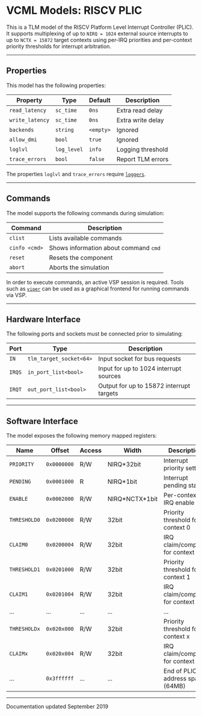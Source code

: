 # VCML Models: RISCV PLIC
This is a TLM model of the RISCV Platform Level Interrupt Controller (PLIC). It
supports multiplexing of up to `NIRQ = 1024` external source interrupts to up
to `NCTX = 15872` target contexts using per-IRQ priorities and per-context
priority thresholds for interrupt arbitration.

----
## Properties
This model has the following properties:

| Property        | Type        | Default    | Description                   |
| --------------- | ----------- | ---------- | ----------------------------- |
| `read_latency`  | `sc_time`   | `0ns`      | Extra read delay              |
| `write_latency` | `sc_time`   | `0ns`      | Extra write delay             |
| `backends`      | `string`    | `<empty>`  | Ignored                       |
| `allow_dmi`     | `bool`      | `true`     | Ignored                       |
| `loglvl`        | `log_level` | `info`     | Logging threshold             |
| `trace_errors`  | `bool`      | `false`    | Report TLM errors             |

The properties `loglvl` and `trace_errors` require [`loggers`](../logging.md).

----
## Commands
The model supports the following commands during simulation:

| Command       | Description                           |
| ------------- | ------------------------------------- |
| `clist`       | Lists available commands              |
| `cinfo <cmd>` | Shows information about command `cmd` |
| `reset`       | Resets the component                  |
| `abort`       | Aborts the simulation                 |

In order to execute commands, an active VSP session is required. Tools such
as [`viper`](https://www.machineware.de) can be used as a graphical frontend
for running commands via VSP.

----
## Hardware Interface
The following ports and sockets must be connected prior to simulating:

| Port  | Type                  | Description                              |
| ----- | --------------------- | ---------------------------------------- |
| `IN`  |`tlm_target_socket<64>`| Input socket for bus requests            |
| `IRQS`|`in_port_list<bool>`   | Input for up to 1024 interrupt sources   |
| `IRQT`|`out_port_list<bool>`  | Output for up to 15872 interrupt targets |

----
## Software Interface
The model exposes the following memory mapped registers:

| Name       | Offset    | Access | Width      | Description                 |
| ---------- | ----------| ------ | ---------- | --------------------------- |
|`PRIORITY`  |`0x0000000`|  R/W   | NIRQ*32bit | Interrupt priority setting  |
|`PENDING`   |`0x0001000`|  R     | NIRQ*1bit  | Interrupt pending status    |
|`ENABLE`    |`0x0002000`|  R/W   | NIRQ*NCTX\*1bit | Per-context IRQ enable |
|`THRESHOLD0`|`0x0200000`|  R/W   | 32bit | Priority threshold for context 0 |
|`CLAIM0`    |`0x0200004`|  R/W   | 32bit | IRQ claim/complete for context 0 |
|`THRESHOLD1`|`0x0201000`|  R/W   | 32bit | Priority threshold for context 1 |
|`CLAIM1`    |`0x0201004`|  R/W   | 32bit | IRQ claim/complete for context 1 |
| ...        | ...       |  ...   | ...   | ...                              |
|`THRESHOLDx`|`0x020x000`|  R/W   | 32bit | Priority threshold for context x |
|`CLAIMx`    |`0x020x004`|  R/W   | 32bit | IRQ claim/complete for context x |
| ...        |`0x3ffffff`|  ...   | ...   | End of PLIC address space (64MB) |

----
Documentation updated September 2019
